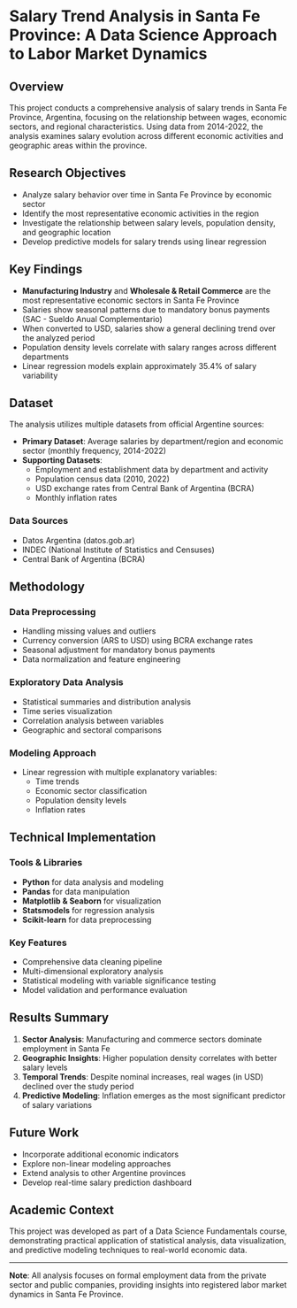 # Salary Trend Analysis in Santa Fe Province: A Data Science Approach to Labor Market Dynamics

## Overview
This project conducts a comprehensive analysis of salary trends in Santa Fe Province, Argentina, focusing on the relationship between wages, economic sectors, and regional characteristics. Using data from 2014-2022, the analysis examines salary evolution across different economic activities and geographic areas within the province.

## Research Objectives
- Analyze salary behavior over time in Santa Fe Province by economic sector
- Identify the most representative economic activities in the region
- Investigate the relationship between salary levels, population density, and geographic location
- Develop predictive models for salary trends using linear regression

## Key Findings
- **Manufacturing Industry** and **Wholesale & Retail Commerce** are the most representative economic sectors in Santa Fe Province
- Salaries show seasonal patterns due to mandatory bonus payments (SAC - Sueldo Anual Complementario)
- When converted to USD, salaries show a general declining trend over the analyzed period
- Population density levels correlate with salary ranges across different departments
- Linear regression models explain approximately 35.4% of salary variability

## Dataset
The analysis utilizes multiple datasets from official Argentine sources:
- **Primary Dataset**: Average salaries by department/region and economic sector (monthly frequency, 2014-2022)
- **Supporting Datasets**: 
  - Employment and establishment data by department and activity
  - Population census data (2010, 2022)
  - USD exchange rates from Central Bank of Argentina (BCRA)
  - Monthly inflation rates

### Data Sources
- Datos Argentina (datos.gob.ar)
- INDEC (National Institute of Statistics and Censuses)
- Central Bank of Argentina (BCRA)

## Methodology

### Data Preprocessing
- Handling missing values and outliers
- Currency conversion (ARS to USD) using BCRA exchange rates
- Seasonal adjustment for mandatory bonus payments
- Data normalization and feature engineering

### Exploratory Data Analysis
- Statistical summaries and distribution analysis
- Time series visualization
- Correlation analysis between variables
- Geographic and sectoral comparisons

### Modeling Approach
- Linear regression with multiple explanatory variables:
  - Time trends
  - Economic sector classification
  - Population density levels
  - Inflation rates

## Technical Implementation

### Tools & Libraries
- **Python** for data analysis and modeling
- **Pandas** for data manipulation
- **Matplotlib & Seaborn** for visualization
- **Statsmodels** for regression analysis
- **Scikit-learn** for data preprocessing

### Key Features
- Comprehensive data cleaning pipeline
- Multi-dimensional exploratory analysis
- Statistical modeling with variable significance testing
- Model validation and performance evaluation

## Results Summary
1. **Sector Analysis**: Manufacturing and commerce sectors dominate employment in Santa Fe
2. **Geographic Insights**: Higher population density correlates with better salary levels
3. **Temporal Trends**: Despite nominal increases, real wages (in USD) declined over the study period
4. **Predictive Modeling**: Inflation emerges as the most significant predictor of salary variations

## Future Work
- Incorporate additional economic indicators
- Explore non-linear modeling approaches
- Extend analysis to other Argentine provinces
- Develop real-time salary prediction dashboard

## Academic Context
This project was developed as part of a Data Science Fundamentals course, demonstrating practical application of statistical analysis, data visualization, and predictive modeling techniques to real-world economic data.

---

**Note**: All analysis focuses on formal employment data from the private sector and public companies, providing insights into registered labor market dynamics in Santa Fe Province.
